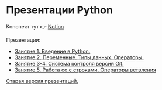 # Презентации Python

Конспект тут 👉 [Notion](https://www.notion.so/Python-5d5598a4e632415083c1a2bab2207a9f)

Презентации:
- [Занятие 1. Введение в Python.](https://isys35.github.io/PythonPresents/presents/module1/lesson1/index.html)
- [Занятие 2. Переменные. Типы данных. Операторы.](https://isys35.github.io/PythonPresents/presents/module1/lesson2/index.html)
- [Занятие 3-4. Система контроля версий Git.](https://isys35.github.io/PythonPresents/presents/module1/lesson3-4/index.html)
- [Занятие 5. Работа со с строками. Операторы ветвления](https://isys35.github.io/PythonPresents/presents/module1/lesson5/index.html)

[Старая версия презентаций.](https://isys35.github.io/pypresents/)

